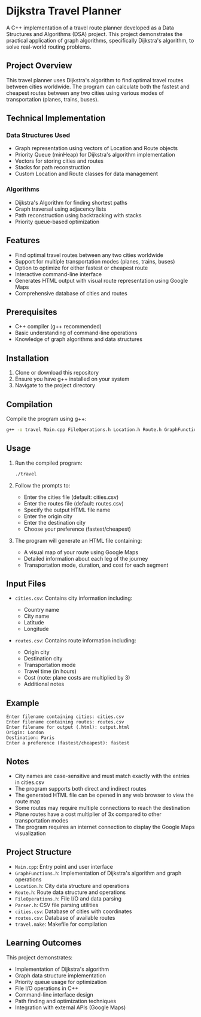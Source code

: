 # Dijkstra Travel Planner

A C++ implementation of a travel route planner developed as a Data Structures and Algorithms (DSA) project. This project demonstrates the practical application of graph algorithms, specifically Dijkstra's algorithm, to solve real-world routing problems.

## Project Overview

This travel planner uses Dijkstra's algorithm to find optimal travel routes between cities worldwide. The program can calculate both the fastest and cheapest routes between any two cities using various modes of transportation (planes, trains, buses).

## Technical Implementation

### Data Structures Used
- Graph representation using vectors of Location and Route objects
- Priority Queue (minHeap) for Dijkstra's algorithm implementation
- Vectors for storing cities and routes
- Stacks for path reconstruction
- Custom Location and Route classes for data management

### Algorithms
- Dijkstra's Algorithm for finding shortest paths
- Graph traversal using adjacency lists
- Path reconstruction using backtracking with stacks
- Priority queue-based optimization

## Features

- Find optimal travel routes between any two cities worldwide
- Support for multiple transportation modes (planes, trains, buses)
- Option to optimize for either fastest or cheapest route
- Interactive command-line interface
- Generates HTML output with visual route representation using Google Maps
- Comprehensive database of cities and routes

## Prerequisites

- C++ compiler (g++ recommended)
- Basic understanding of command-line operations
- Knowledge of graph algorithms and data structures

## Installation

1. Clone or download this repository
2. Ensure you have g++ installed on your system
3. Navigate to the project directory

## Compilation

Compile the program using g++:

```bash
g++ -o travel Main.cpp FileOperations.h Location.h Route.h GraphFunctions.h
```

## Usage

1. Run the compiled program:
   ```bash
   ./travel
   ```

2. Follow the prompts to:
   - Enter the cities file (default: cities.csv)
   - Enter the routes file (default: routes.csv)
   - Specify the output HTML file name
   - Enter the origin city
   - Enter the destination city
   - Choose your preference (fastest/cheapest)

3. The program will generate an HTML file containing:
   - A visual map of your route using Google Maps
   - Detailed information about each leg of the journey
   - Transportation mode, duration, and cost for each segment

## Input Files

- `cities.csv`: Contains city information including:
  - Country name
  - City name
  - Latitude
  - Longitude

- `routes.csv`: Contains route information including:
  - Origin city
  - Destination city
  - Transportation mode
  - Travel time (in hours)
  - Cost (note: plane costs are multiplied by 3)
  - Additional notes

## Example

```
Enter filename containing cities: cities.csv
Enter filename containing routes: routes.csv
Enter filename for output (.html): output.html
Origin: London
Destination: Paris
Enter a preference (fastest/cheapest): fastest
```

## Notes

- City names are case-sensitive and must match exactly with the entries in cities.csv
- The program supports both direct and indirect routes
- The generated HTML file can be opened in any web browser to view the route map
- Some routes may require multiple connections to reach the destination
- Plane routes have a cost multiplier of 3x compared to other transportation modes
- The program requires an internet connection to display the Google Maps visualization

## Project Structure

- `Main.cpp`: Entry point and user interface
- `GraphFunctions.h`: Implementation of Dijkstra's algorithm and graph operations
- `Location.h`: City data structure and operations
- `Route.h`: Route data structure and operations
- `FileOperations.h`: File I/O and data parsing
- `Parser.h`: CSV file parsing utilities
- `cities.csv`: Database of cities with coordinates
- `routes.csv`: Database of available routes
- `travel.make`: Makefile for compilation

## Learning Outcomes

This project demonstrates:
- Implementation of Dijkstra's algorithm
- Graph data structure implementation
- Priority queue usage for optimization
- File I/O operations in C++
- Command-line interface design
- Path finding and optimization techniques
- Integration with external APIs (Google Maps)

